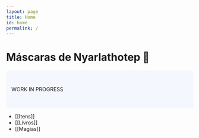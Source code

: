 ```yaml
---
layout: page
title: Home
id: home
permalink: /
---
```


# Máscaras de Nyarlathotep 🌱

<p style="padding: 3em 1em; background: #f5f7ff; border-radius: 4px;">
  WORK IN PROGRESS
</p>

- [[Itens]]
- [[Livros]]
- [[Magias]]

<style>
  .wrapper {
    max-width: 46em;
  }
</style>
